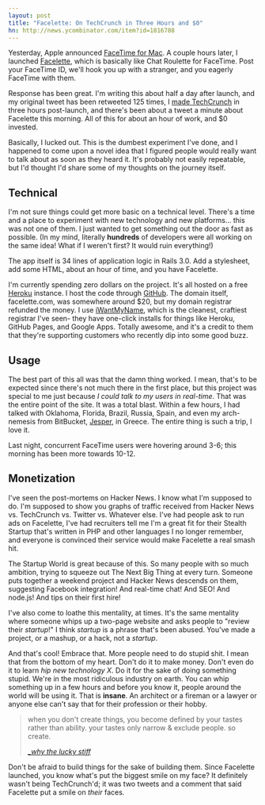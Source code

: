 ```yaml
---
layout: post
title: "Facelette: On TechCrunch in Three Hours and $0"
hn: http://news.ycombinator.com/item?id=1816788
---
```


Yesterday, Apple announced [FaceTime for
Mac](http://www.apple.com/mac/facetime/). A couple hours later, I launched
[Facelette](http://facelette.com), which is basically like Chat Roulette for
FaceTime. Post your FaceTime ID, we'll hook you up with a stranger, and you
eagerly FaceTime with them.

Response has been great. I'm writing this about half a day after launch, and my
original tweet has been retweeted 125 times, I [made
TechCrunch](http://techcrunch.com/2010/10/20/facetime-chatroulette-facelette/)
in three hours post-launch, and there's been about a tweet a minute about
Facelette this morning. All of this for about an hour of work, and $0 invested.

Basically, I lucked out. This is the dumbest experiment I've done, and I
happened to come upon a novel idea that I figured people would really want to
talk about as soon as they heard it. It's probably not easily repeatable, but
I'd thought I'd share some of my thoughts on the journey itself.

## Technical

I'm not sure things could get more basic on a technical level. There's a time
and a place to experiment with new technology and new platforms... this was not
one of them. I just wanted to get something out the door as fast as possible.
(In my mind, literally **hundreds** of developers were all working on the same
idea! What if I weren't first? It would ruin everything!)

The app itself is 34 lines of application logic in Rails 3.0. Add a stylesheet,
add some HTML, about an hour of time, and you have Facelette.

I'm currently spending zero dollars on the project. It's all hosted on a free
<a href="http://heroku.com">Heroku</a> instance. I host the code through
[GitHub](http://github.com). The domain itself, facelette.com, was somewhere
around $20, but my domain registrar refunded the money. I use
[iWantMyName](http://iwantmyname.com), which is the cleanest, craftiest
registrar I've seen- they have one-click installs for things like Heroku,
GitHub Pages, and Google Apps. Totally awesome, and it's a credit to them that
they're supporting customers who recently dip into some good buzz.

## Usage

The best part of this all was that the damn thing worked. I mean, that's to be
expected since there's not much there in the first place, but this project was
special to me just because *I could talk to my users in real-time*. That was
the entire point of the site. It was a total blast. Within a few hours, I had
talked with Oklahoma, Florida, Brazil, Russia, Spain, and even my arch-nemesis
from BitBucket, [Jesper](http://twitter.com/jespern), in Greece. The entire
thing is such a trip, I love it.

Last night, concurrent FaceTime users were hovering around 3-6; this morning
has been more towards 10-12.

## Monetization

I've seen the post-mortems on Hacker News. I know what I'm supposed to do. I'm
supposed to show you graphs of traffic received from Hacker News vs. TechCrunch
vs. Twitter vs. Whatever else. I've had people ask to run ads on Facelette,
I've had recruiters tell me I'm a great fit for their Stealth Startup that's
written in PHP and other languages I no longer remember, and everyone is
convinced their service would make Facelette a real smash hit.

The Startup World is great because of this. So many people with so much
ambition, trying to squeeze out The Next Big Thing at every turn. Someone puts
together a weekend project and Hacker News descends on them, suggesting
Facebook integration! And real-time chat! And SEO! And node.js! And tips on
their first hire!

I've also come to loathe this mentality, at times. It's the same mentality
where someone whips up a two-page website and asks people to "review their
*startup*!" I think *startup* is a phrase that's been abused. You've made a
project, or a mashup, or a hack, not a *startup*.

And that's cool! Embrace that. More people need to do stupid shit. I mean that
from the bottom of my heart. Don't do it to make money. Don't even do it to
learn *hip new technology X*. Do it for the sake of doing something stupid.
We're in the most ridiculous industry on earth. You can whip something up in a
few hours and before you know it, people around the world will be using it.
That is **insane**. An architect or a fireman or a lawyer or anyone else can't
say that for their profession or their hobby.

> when you don't create things, you become defined by your tastes rather than
> ability. your tastes only narrow & exclude people. so create. 
>
> <cite>[_why the lucky
> stiff](http://favstar.fm/users/_why/status/881768089)</cite>

Don't be afraid to build things for the sake of building them. Since Facelette
launched, you know what's put the biggest smile on my face? It definitely
wasn't being TechCrunch'd; it was two tweets and a comment that said Facelette
put a smile on *their* faces.
